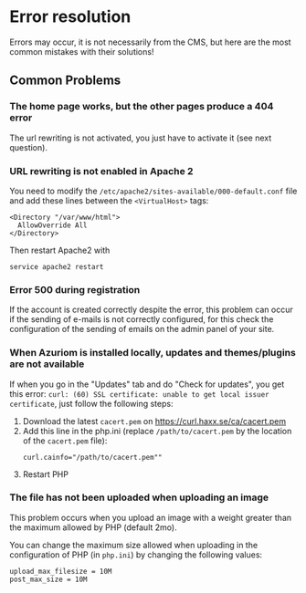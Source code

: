 # Error resolution

Errors may occur, it is not necessarily from the CMS,
but here are the most common mistakes with their solutions!

## Common Problems

### The home page works, but the other pages produce a 404 error

The url rewriting is not activated, you just have to activate it (see next question).

### URL rewriting is not enabled in Apache 2
You need to modify the `/etc/apache2/sites-available/000-default.conf` file and add these lines between the `<VirtualHost>` tags:
```
<Directory "/var/www/html">
  AllowOverride All
</Directory>
```

Then restart Apache2 with
```
service apache2 restart
```

### Error 500 during registration

If the account is created correctly despite the error, this problem can occur if
the sending of e-mails is not correctly configured, for this check
the configuration of the sending of emails on the admin panel of your site.

### When Azuriom is installed locally, updates and themes/plugins are not available

If when you go in the "Updates" tab and do "Check for updates", you get this error:
`curl: (60) SSL certificate: unable to get local issuer certificate`, just  follow
the following steps:
1) Download the latest `cacert.pem` on https://curl.haxx.se/ca/cacert.pem
1) Add this line in the php.ini (replace `/path/to/cacert.pem` by
the location of the `cacert.pem` file):
    ```
    curl.cainfo="/path/to/cacert.pem""
    ```
1) Restart PHP

### The file has not been uploaded when uploading an image

This problem occurs when you upload an image with a weight greater than the
maximum allowed by PHP (default 2mo).

You can change the maximum size allowed when uploading in the configuration
of PHP (in `php.ini`) by changing the following values:
```
upload_max_filesize = 10M
post_max_size = 10M
```
